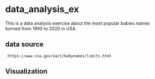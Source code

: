 # data_analysis_ex
This is a data analysis exercise about the most popular babies names borned from 1990 to 2020 in USA. 

## data source 
```
 https://www.ssa.gov/oact/babynames/limits.html
```

## Visualization 

